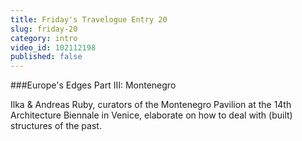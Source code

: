 ```yaml
---
title: Friday's Travelogue Entry 20
slug: friday-20
category: intro
video_id: 102112198
published: false
---
```


###Europe's Edges Part III: Montenegro 
 
Ilka & Andreas Ruby, curators of the Montenegro Pavilion at the 14th Architecture Biennale in Venice, elaborate on how to deal with (built) structures of the past. 
